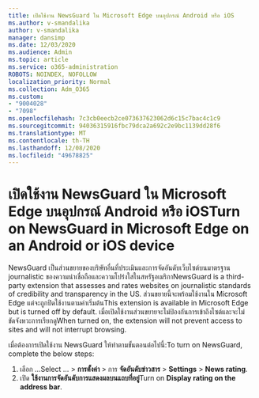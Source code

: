 ```yaml
---
title: เปิดใช้งาน NewsGuard ใน Microsoft Edge บนอุปกรณ์ Android หรือ iOS
ms.author: v-smandalika
author: v-smandalika
manager: dansimp
ms.date: 12/03/2020
ms.audience: Admin
ms.topic: article
ms.service: o365-administration
ROBOTS: NOINDEX, NOFOLLOW
localization_priority: Normal
ms.collection: Adm_O365
ms.custom:
- "9004028"
- "7098"
ms.openlocfilehash: 7c3cb0eecb2ce073637623062d6c15c7bac4c1c9
ms.sourcegitcommit: 94036315916fbc79dca2a692c2e9bc1139dd28f6
ms.translationtype: MT
ms.contentlocale: th-TH
ms.lasthandoff: 12/08/2020
ms.locfileid: "49678825"
---
```

# <a name="turn-on-newsguard-in-microsoft-edge-on-an-android-or-ios-device"></a><span data-ttu-id="efc8f-102">เปิดใช้งาน NewsGuard ใน Microsoft Edge บนอุปกรณ์ Android หรือ iOS</span><span class="sxs-lookup"><span data-stu-id="efc8f-102">Turn on NewsGuard in Microsoft Edge on an Android or iOS device</span></span>

<span data-ttu-id="efc8f-103">NewsGuard เป็นส่วนขยายของบริษัทอื่นที่ประเมินและการจัดอันดับเว็บไซต์บนมาตรฐาน journalistic ของความน่าเชื่อถือและความโปร่งใสในสหรัฐอเมริกา</span><span class="sxs-lookup"><span data-stu-id="efc8f-103">NewsGuard is a third-party extension that assesses and rates websites on journalistic standards of credibility and transparency in the US.</span></span> <span data-ttu-id="efc8f-104">ส่วนขยายนี้จะพร้อมใช้งานใน Microsoft Edge แต่จะถูกปิดใช้งานตามค่าเริ่มต้น</span><span class="sxs-lookup"><span data-stu-id="efc8f-104">This extension is available in Microsoft Edge but is turned off by default.</span></span> <span data-ttu-id="efc8f-105">เมื่อเปิดใช้งานส่วนขยายจะไม่ป้องกันการเข้าถึงไซต์และจะไม่ขัดจังหวะการเรียกดู</span><span class="sxs-lookup"><span data-stu-id="efc8f-105">When turned on, the extension will not prevent access to sites and will not interrupt browsing.</span></span>

<span data-ttu-id="efc8f-106">เมื่อต้องการเปิดใช้งาน NewsGuard ให้ทำตามขั้นตอนต่อไปนี้:</span><span class="sxs-lookup"><span data-stu-id="efc8f-106">To turn on NewsGuard, complete the below steps:</span></span>
1. <span data-ttu-id="efc8f-107">เลือก ...</span><span class="sxs-lookup"><span data-stu-id="efc8f-107">Select …</span></span><span data-ttu-id="efc8f-108"> > **การตั้งค่า**  >  การ **จัดอันดับข่าวสาร**</span><span class="sxs-lookup"><span data-stu-id="efc8f-108"> > **Settings** > **News rating**.</span></span>
2. <span data-ttu-id="efc8f-109">เปิด **ใช้งานการจัดอันดับการแสดงผลบนแถบที่อยู่**</span><span class="sxs-lookup"><span data-stu-id="efc8f-109">Turn on **Display rating on the address bar**.</span></span>